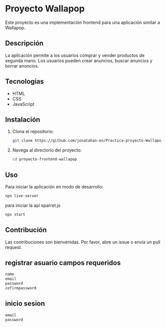 # Proyecto Wallapop

Este proyecto es una implementación frontend para una aplicación similar a Wallapop.

## Descripción

La aplicación permite a los usuarios comprar y vender productos de segunda mano. Los usuarios pueden crear anuncios, buscar anuncios y borrar anuncios.

## Tecnologías

- HTML
- CSS
- JavaScript

## Instalación

1. Clona el repositorio:
    ```bash
    git clone https://github.com/jonatahan-en/Practica-proyecto-Wallapop.git
    ```
2. Navega al directorio del proyecto:
    ```bash
    cd proyecto-frontend-wallapop
    ```


## Uso

Para iniciar la aplicación en modo de desarrollo:
```bash
npn live-server

```
para iniciar la api sparret.js
```bash
npx start
```

## Contribución

Las contribuciones son bienvenidas. Por favor, abre un issue o envía un pull request.

## registrar asuario campos requeridos
```bash
name
email
password
cofirmpassword
```
## inicio sesion

```bash
email
password

```


